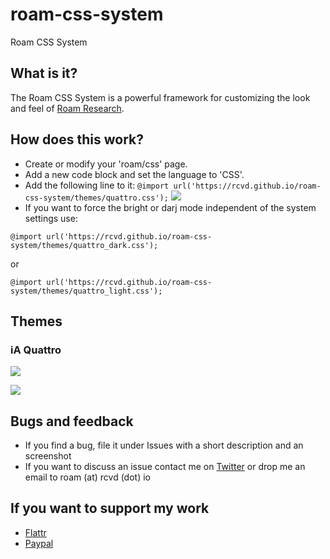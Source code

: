 # roam-css-system
Roam CSS System

## What is it?
The Roam CSS System is a powerful framework for customizing the look and feel of [Roam Research](https://roamresearch.com).

## How does this work?
- Create or modify your 'roam/css' page.
- Add a new code block and set the language to 'CSS'.
- Add the following line to it:
```@import url('https://rcvd.github.io/roam-css-system/themes/quattro.css');```
![](screenshots/light.png)
- If you want to force the bright or darj mode independent of the system settings use:

```@import url('https://rcvd.github.io/roam-css-system/themes/quattro_dark.css');```

or

```@import url('https://rcvd.github.io/roam-css-system/themes/quattro_light.css');```

## Themes
### iA Quattro
![](screenshots/quattro-light.png)

![](screenshots/quattro-dark.png)

## Bugs and feedback
- If you find a bug, file it under Issues with a short description and an screenshot
- If you want to discuss an issue contact me on [Twitter](https://twitter.com/rcvd_io) or drop me an email to roam (at) rcvd (dot) io

## If you want to support my work
- [Flattr](https://flattr.com/@rcvd)
- [Paypal](https://paypal.me/rcvd?locale.x=de_DE)
